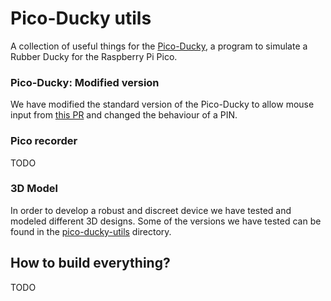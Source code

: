 # Pico-Ducky utils
A collection of useful things for the <a href="https://github.com/dbisu/pico-ducky">Pico-Ducky</a>, a program to simulate a Rubber Ducky for the Raspberry Pi Pico.

### Pico-Ducky: Modified version
We have modified the standard version of the Pico-Ducky to allow mouse input from <a href="https://github.com/dbisu/pico-ducky/pull/213">this PR</a> and changed the behaviour of a PIN.

### Pico recorder
TODO

### 3D Model
In order to develop a robust and discreet device we have tested and modeled different 3D designs. Some of the versions we have tested can be found in the <a href=https://github.com/Sauleteh/pico-ducky-utils/tree/main/pico-ducky-case>pico-ducky-utils</a> directory.

## How to build everything?
TODO

